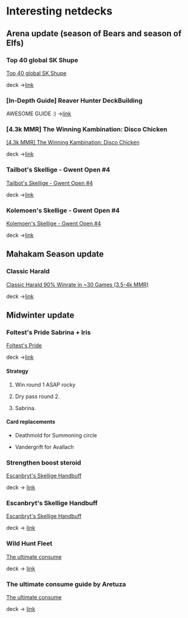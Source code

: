 # Interesting netdecks

## Arena update (season of Bears and season of Elfs)

### Top 40 global SK Shupe

[Top 40 global SK Shupe](/snapshots/sk-shupe.PNG)

deck ->[link](https://www.gwentdb.com/decks/46968-top-40-global-sk-shupe)

### [In-Depth Guide] Reaver Hunter DeckBuilding

AWESOME GUIDE :) ->[link](https://ft.reddit.com/r/gwent/comments/8b7xhi/indepth_guide_reaver_hunter_deckbuilding/)

### [4.3k MMR] The Winning Kambination: Disco Chicken

[[4.3k MMR] The Winning Kambination: Disco Chicken](/snapshots/winning-kambination.PNG)

deck ->[link](https://www.gwentdb.com/decks/40183-4-3k-mmr-the-winning-kambination-disco-chicken)

### Tailbot's Skellige - Gwent Open #4

[Tailbot's Skellige - Gwent Open #4](/snapshots/tailbots-skellige-open-4.PNG)

deck ->[link](https://www.gwentdb.com/decks/45653-tailbots-skellige-gwent-open-4)

### Kolemoen's Skellige - Gwent Open #4

[Kolemoen's Skellige - Gwent Open #4](/snapshots/kolemoens-skellige-open-4.PNG)

deck ->[link](https://www.gwentdb.com/decks/45640-kolemoens-skellige-gwent-open-4)

## Mahakam Season update

### Classic Harald

[Classic Harald 90% Winrate in ~30 Games (3.5-4k MMR)](/snapshots/classic-harald.PNG)

deck ->[link](https://www.gwentdb.com/decks/43373-classic-harald-90-winrate-in-30-games-3-5-4k-mmr)

## Midwinter update

### Foltest's Pride Sabrina + Iris

[Foltest's Pride](/snapshots/foltests-pride.PNG)

deck ->[link](https://www.gwentdb.com/decks/41190-foltests-pride-sabrina-iris)

#### Strategy

1. Win round 1 ASAP rocky 

2. Dry pass round 2. 

3. Sabrina. 

#### Card replacements

- Deathmold for Summoning circle 

- Vandergrift for Avallach

### Strengthen boost steroid

[Escanbryt's Skellige Handbuff](/snapshots/strengthen-boost-steroid.PNG)

deck -> [link](https://www.gwentdb.com/decks/41552-strengthen-boost-steroid)

### Escanbryt's Skellige Handbuff

[Escanbryt's Skellige Handbuff](/snapshots/skellige-handbuff.PNG)

deck -> [link](https://www.gwentdb.com/decks/41942-escanbryts-skellige-handbuff)

### Wild Hunt Fleet

[The ultimate consume](/snapshots/wild-hunt-fleet.PNG)

deck -> [link](https://www.gwentdb.com/decks/41478-wild-hunt-fleet)

### The ultimate consume guide by Aretuza

[The ultimate consume](/snapshots/ultimate-consume.PNG)

deck -> [link](https://www.gwentdb.com/decks/41427-the-ultimate-consume-guide-by-aretuza)